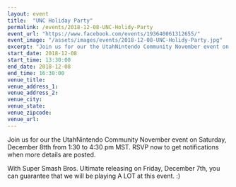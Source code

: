 ```yaml
---
layout: event
title:  "UNC Holiday Party"
permalink: /events/2018-12-08-UNC-Holidy-Party
event_url: "https://www.facebook.com/events/193640061312655/"
event_image: "/assets/images/events/2018-12-08-UNC-Holidy-Party.jpg"
excerpt: "Join us for our the UtahNintendo Community November event on Saturday, December 8tth from 1:30 to 4:30 pm MST. RSVP now to get notifications when more details are posted."
start_date: 2018-12-08
start_time: 13:30:00
end_date: 2018-12-08
end_time: 16:30:00
venue_title: 
venue_address_1: 
venue_address_2:
venue_city: 
venue_state: 
venue_zipcode: 
venue_url:
---
```


Join us for our the UtahNintendo Community November event on Saturday, December 8tth from 1:30 to 4:30 pm MST. RSVP now to get notifications when more details are posted.

With Super Smash Bros. Ultimate releasing on Friday, December 7th, you can guarantee that we will be playing A LOT at this event. :)